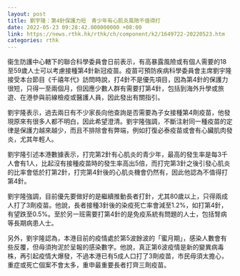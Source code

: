 ```yaml
---
layout: post
title: 劉宇隆：第4針保護力短　青少年有心肌炎風險不值得打
date: 2022-05-23 09:28:42.000000000 +08:00
link: https://news.rthk.hk/rthk/ch/component/k2/1649722-20220523.htm
categories: rthk
---
```


衞生防護中心轄下的聯合科學委員會日前表示，有高暴露風險或有個人需要的18至59歲人士可以考慮接種第4針新冠疫苗。疫苗可預防疾病科學委員會主席劉宇隆接受本台節目《千禧年代》訪問時說，打4針不是優先項目，因為第4針的保護力很短，只得一至兩個月，但因應少數人群有需要打第4針，包括到海外升學或旅遊、在港參與前線檢疫或醫護人員，因此發出有關指引。

劉宇隆表示，過去兩日有不少家長向他查詢是否需要為子女接種第4劑疫苗，他發現原來有很多人都不明白，因此希望澄清。劉宇隆強調，不斷注射同一種疫苗的定律是保護力越來越少，而且不排除會有弊端，例如打復必泰疫苗或會有心臟肌肉發炎，尤其年輕人。

劉宇隆引述本港數據表示，打完第2針有心肌炎的青少年，最高的發生率是每3千人會有1人，比起沒有接種疫苗時的發生率高出5倍，而打完第3針之後引發心肌炎的比率會低於打第2針，打完第4針後的心肌炎機會仍然有，因此他認為不值得打第4針。

劉宇隆強調，目前優先要做好的是繼續推動長者打針，尤其80歲以上，只得兩成人打了3劑疫苗。他說，長者接種3針後的染疫死亡率會減至1.2%，如打第4針，有望跌至0.5%。至於另一班需要打第4針的是免疫系統有問題的人士，包括腎病等長期病患人士。

另外，劉宇隆認為，本港目前的疫情處於第5波餘波的「蜜月期」，感染人數會有些反覆，但毋須拘泥於呈報的感染數字。他說，真正第6波疫情是新的變異病毒株，再引起疫情大爆發，不過本港已有5成人口打了3劑疫苗，市民毋須太擔心，重症或死亡個案不會太多，重申最重要長者打齊三劑疫苗。
